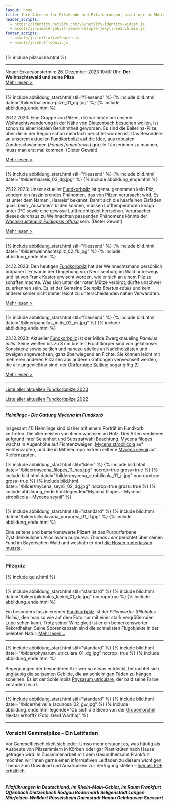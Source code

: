 ```yaml
---
layout: home
title: Ihre Adresse für Pilzkunde und Pilzführungen, nicht nur im Rhein-Main-Gebiet
header_scripts:
  - https://identity.netlify.com/v1/netlify-identity-widget.js
  - assets/js/simple-jekyll-search/simple-jekyll-search.min.js
footer_scripts:
  - assets/js/initializeSearch.js
  - assets/js/shuffleQuiz.js
---
```

{% include pilzsuche.html %}

- - -

Neuer Exkursionstermin: 26. Dezember 2023 10:00 Uhr: **Der Weihnachtswald und seine Pilze**\
[Mehr lesen >](/termine)

- - -

{% include abbildung_start.html stil="fliessend" %}
{% include bild.html datei="/bilder/ballerina-pilze_01_dg.jpg" %}
{% include abbildung_ende.html %}

26.12.2023: Eine Gruppe von Pilzen, die wir heute bei unserer Weihnachtswanderung in der Nähe von Dietzenbach besuchen wollen, ist schon zu einer lokalen Berühmtheit geworden. Es sind die Ballerina-Pilze, über die in der Region schon mehrfach berichtet worden ist. Das Besondere an unserem aktuellen [Fundkorbpilz](AA "Glossar-"): auf die Idee, aus robusten Zunderschwämmen (*Fomes fomentarius*) grazile Tänzerinnen zu machen, muss man erst mal kommen. (Dieter Gewalt)

[Mehr lesen >](/artikel/besuch-bei-den-ballerina-pilzen)

<div style="clear:  both"></div>

- - -

{% include abbildung_start.html stil="fliessend" %}
{% include bild.html datei="/bilder/haareis_03_dg.jpg" %}
{% include abbildung_ende.html %}

25.12.2023: Unser aktueller [Fundkorbpilz](AA "Glossar-") ist genau genommen kein Pilz, sondern ein faszinierendes Phänomen, das von Pilzen verursacht wird. Es ist unter dem Namen „Haareis“  bekannt. Damit sich die haarfeinen Eisfäden quasi beim „Ausatmen“ bilden können, müssen Lufttemperaturen knapp unter 0°C sowie eine gewisse Luftfeuchtigkeit herrschen. Verursacher dieses durchaus zu Weihnachten passenden Phänomens könnte der [Wachskrustenpilz *Exidiopsis effusa*](/pilze/exidiopsis-effusa-rosagetönte-wachskruste) sein. (Dieter Gewalt)

[Mehr lesen >](/artikel/haareis)

<div style="clear:  both"></div>

- - -

{% include abbildung_start.html stil="fliessend" %}
{% include bild.html datei="/bilder/weihnachtspilz_02_fk.jpg" %}
{% include abbildung_ende.html %}

24.12.2023: Den heutigen [Fundkorbpilz](AA "Glossar-") hat der Weihnachtsmann persönlich präpariert. Er war in der Umgebung von Neu-Isenburg im Wald unterwegs und ist von Frank Kaster erwischt worden, wie er sich an einem Pilz zu schaffen machte. Was sich unter der roten Mütze verbirgt, dürfte unschwer zu erkennen sein. Es ist der Gemeine Steinpilz *Boletus edulis* und kein anderer seiner nicht immer leicht zu unterscheidenden nahen Verwandten.

[Mehr lesen >](/pilze/boletus-edulis-gemeiner-steinpilz)

<div style="clear:  both"></div>

- - -

{% include abbildung_start.html stil="fliessend" %}
{% include bild.html datei="/bilder/panellus_mitis_02_nk.jpg" %}
{% include abbildung_ende.html %}

23.12.2023: Aktueller [Fundkorbpilz](AA "Glossar-") ist der Milde Zwergknäueling *Panellus mitis*. Seine weißen bis zu 3 cm breiten Fruchtkörper sind von gelatinöser Konsistenz sowie seitlich und nahezu stiellos an Nadelholzästen und -zweigen angewachsen, ganz überwiegend an Fichte. Sie können leicht mit mehreren anderen Pilzarten aus anderen Gattungen verwechselt werden, die alle ungenießbar sind, der [Ohrförmige Seitling](/pilze/pleurocybella-porrigens-ohrförmiger-seitling) sogar giftig (!)

[Mehr lesen >](/pilze/panellus-mitis-milder-zwergknäueling)

<div style="clear:  both"></div>

- - -

[Liste aller aktuellen Fundkorbpilze 2023](/artikel/liste-aller-aktuellen-fundkorbpilze-2023.html)

[Liste aller aktuellen Fundkorbpilze 2022](/artikel/liste-aller-aktuellen-fundkorbpilze-2022.html)

- - -

##### Helmlinge - Die Gattung *Mycena* im Fundkorb

Insgesamt 40 Helmlinge sind bisher mit einem Porträt im Fundkorb vertreten. Die allermeisten von ihnen wachsen an Holz. Drei Arten verdienen aufgrund ihrer Seltenheit und Substratwahl Beachtung. [Mycena filopes](/pilze/mycena-filopes-zerbrechlicher-fadenhelmling) wächst in Augenhöhe auf Fichtenzweigen, [Mycena strobilicola](/pilze/mycena-strobilicola-fichtenzapfenhelmling) auf Fichtenzapfen, und die in Mitteleuropa extrem seltene [Mycena seynii](/pilze/mycena-seynii-mediterraner-kiefernzapfenhelmling) auf Kiefernzapfen.

{% include abbildung_start.html stil="klein" %}
{% include bild.html datei="/bilder/mycena_filopes_11_hes.jpg" nocrop=true gross=true %}
{% include bild.html datei="/bilder/mycena_strobilicola_01_jr.jpg" nocrop=true gross=true %}
{% include bild.html datei="/bilder/mycena_seynii_02_dg.jpg" nocrop=true gross=true %}
{% include abbildung_ende.html legende="Mycena filopes - Mycena strobilicola - Mycena seynii" %}

- - -

{% include abbildung_start.html stil="standard" %}
{% include bild.html datei="/bilder/alloclavaria_purpurea_01_tl.jpg" %}
{% include abbildung_ende.html %}

Eine seltene und bemerkenswerte Pilzart ist das Purpurfarbene Zystidenkeulchen Alloclavaria purpurea. *Thomas Lehr* berichtet über seinen Fund im Bayerischen Wald und weshalb er dort [die Hosen runterlassen musste](/pilze/alloclavaria-purpurea-purpurfarbenes-zystidenkeulchen).

- - -

### Pilzquiz

{% include quiz.html %}

- - -

{% include abbildung_start.html stil="standard" %}
{% include bild.html datei="/bilder/pilobolus_kleinii_01_dg.jpg" nocrop=true %}
{% include abbildung_ende.html %}

Ein besonders faszinierender [Fundkorbpilz](AA "Glossar-") ist der *Pillenwerfer (Pilobolus kleinii)*, den man so wie auf dem Foto nur mit einer stark vergrößernden Lupe sehen kann. Trotz seiner Winzigkeit ist er ein bemerkenswerter Rekordhalter. Seine Sporenkapseln sind die schnellsten Flugobjekte in der belebten Natur. [Mehr lesen...](/pilze/pilobolus-kleinii-pillenwerfer)

- - -

{% include abbildung_start.html stil="standard" %}
{% include bild.html datei="/bilder/physarum_utriculare_01_dg.jpg" nocrop=true %}
{% include abbildung_ende.html %}

Begegnungen der besonderen Art: wer so etwas entdeckt, betrachtet sich ungläubig die seltsamen Gebilde, die an schleimigen Fäden zu hängen scheinen. Es ist der Schleimpilz [Physarum utriculare](/pilze/physarum-utriculare-fadenfruchtschleimpilz), der bald seine Farbe verändern wird.

- - -

{% include abbildung_start.html stil="standard" %}
{% include bild.html datei="/bilder/helvella_lacunosa_02_gw.jpg" %}
{% include abbildung_ende.html legende="Ob sich die Biene von der <a href='/pilze/helvella-lacunosa-grubenlorchel'>Grubenlorchel</a> Nektar erhofft?  (Foto: Gerd Wartha)" %}

- - -

### Vorsicht Gammelpilze – Ein Leitfaden

Vor Gammelfleisch ekelt sich jeder. Umso mehr erstaunt es, was häufig als Ausbeute von Pilzsammlern in Körben oder gar Plastiktüten nach Hause getragen wird. In Zusammenarbeit mit dem Gesundheitsamt Frankfurt möchten wir Ihnen gerne einen informativen Leitfaden zu diesem wichtigen Thema zum Download und Ausdrucken zur Verfügung stellen – [hier als PDF erhältlich](/assets/docs/Fundkorb.de-Gammelpilze.pdf).

- - -

##### Pilzführungen in Deutschland, im Rhein-Main-Gebiet, im Raum Frankfurt Offenbach Dietzenbach Rodgau Rödermark Seligenstadt Langen Mörfelden-Walldort Rüsselsheim Darmstadt Hanau Gelnhausen Spessart